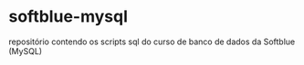 # softblue-mysql
repositório contendo os scripts sql do curso de banco de dados da Softblue (MySQL)
